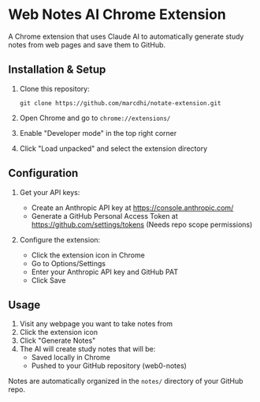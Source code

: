 # Web Notes AI Chrome Extension

A Chrome extension that uses Claude AI to automatically generate study notes from web pages and save them to GitHub.

## Installation & Setup

1. Clone this repository:
   ```
   git clone https://github.com/marcdhi/notate-extension.git
   ```

2. Open Chrome and go to `chrome://extensions/`

3. Enable "Developer mode" in the top right corner

4. Click "Load unpacked" and select the extension directory

## Configuration

1. Get your API keys:
   - Create an Anthropic API key at https://console.anthropic.com/
   - Generate a GitHub Personal Access Token at https://github.com/settings/tokens
     (Needs repo scope permissions)

2. Configure the extension:
   - Click the extension icon in Chrome
   - Go to Options/Settings
   - Enter your Anthropic API key and GitHub PAT
   - Click Save

## Usage

1. Visit any webpage you want to take notes from
2. Click the extension icon
3. Click "Generate Notes"
4. The AI will create study notes that will be:
   - Saved locally in Chrome
   - Pushed to your GitHub repository (web0-notes)

Notes are automatically organized in the `notes/` directory of your GitHub repo.

